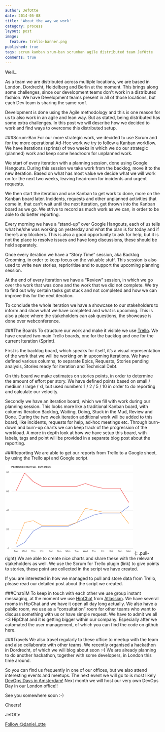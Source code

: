 ```yaml
---
author: JefOtte
date: 2014-05-08
title: 'About the way we work'
category: process
layout: post
image: 
  feature: trello-banner.png
published: true
tags: scrum kanban srum-ban scrumban agile distributed team JefOtte
comments: true
---
```


Well...

As a team we are distributed across multiple locations, we are based in London, Dordrecht, Heidelberg and Berlin at the moment. This brings along some challenges, since our development teams don't work in a distributed fashion. We have Development teams present in all of those locations, but each Dev team is sharing the same roof.

Development is done using the Agile methodology and this is one reason for us to also work in an agile and lean way. But as stated, being distributed has some extra challenges. In this post we will describe how we decided to work and find ways to overcome this distributed setup.

###Scrum-Ban
For our more strategic work, we decided to use Scrum and for the more operational Ad-Hoc work we try to follow a Kanban workflow. 
We have iterations (sprints) of two weeks in which we do our strategic (planned) work and keep some headroom for unplanned work.

We start of every iteration with a planning session, done using Google Hangouts. During this session we take work from the backlog, move it to the new iteration. Based on what has most value we decide what we will work on for the next two weeks, leaving headroom for incidents and urgent requests. 

We then start the iteration and use Kanban to get work to done, more on the Kanban board later. Incidents, requests and other unplanned activities that come in, that can’t wait until the next iteration, get thrown into the Kanban board as we go. We strive to record as much work as we can, in order to be able to do better reporting.

Every morning we have a “stand-up” over Google Hangouts, each of us tells what he/she was working on yesterday and what the plan is for today and if there’s any blockers. This is also a good opportunity to ask for help, but it is not the place to resolve issues and have long discussions, these should be held separately.

Once every iteration we have a “Story Time” session, aka Backlog Grooming, in order to keep focus on the valuable stuff. This session is also used to write new stories, reprioritise and to support the upcoming planning session.

At the end of every iteration we have a “Review” session, in which we go over the work that was done and the work that we did not complete. We try to find out why certain tasks got stuck and not completed and how we can improve this for the next iteration.

To conclude the whole iteration we have a showcase to our stakeholders to inform and show what we have completed and what is upcoming. This is also a place where the stakeholders can ask questions, the showcase is done over webconference.


###The Boards
To structure our work and make it visible we use [Trello](http://www.trello.com). We have created two main Trello boards, one for the backlog and one for the current Iteration (Sprint). 

First is the backlog board, which speaks for itself, it’s a visual representation of the work that we will be working on in upcoming iterations. We have defined various columns, to separate Epics, Requests, Stories pending analysis, Stories ready for iteration and Technical Debt.

On this board we make estimates on stories points, in order to determine the amount of effort per story. We have defined points based on small / medium / large / xl, but used numbers 1 / 2 / 5 / 10 in order to do reporting and calculate our velocity.

Secondly we have an iteration board, which we fill with work during our planning session. This looks more like a traditional Kanban board, with columns Iteration Backlog, Waiting, Doing, Stuck in the Mud, Review and Done.
During the two week iteration additional work will be added to this board, like incidents, requests for help, ad-hoc meetings etc. Through burn-down and burn-up charts we can keep track of the progression of the workload.
A more in depth look at how we have setup this board, with labels, tags and point will be provided in a separate blog post about the reporting.


###Reporting
We are able to get our reports from Trello to a Google sheet, by using the Trello api and Google script. 

![Burn Chart](/images/burn-chart.png "Emxample Burn-Chart") 
{: .pull-right}
We are able to create nice charts and share these with the relevant stakeholders as well. We use the Scrum for Trello plugin (link) to give points to stories, these point are collected in the script we have created.

If you are interested in how we managed to pull and store data from Trello, please read our detailed post about the script we created.

###Chat/IM
To keep in touch with each other we use group instant messaging, at the moment we use [HipChat](http://www.hipchat.com) from [Atlassian](http://www.atlassian.com). We have several rooms in HipChat and we have it open all day long actually. We also have a public room, we use as a “consultation” room for other teams who want to discuss something with us or have simple request. We have to admit we all <3 HipChat and it is getting bigger within our company. Especially after we automated the user management, of which you can find the code on github here.

###Travels
We also travel regularly to these office to meetup with the team and also collaborate with other teams. We recently organised a hackathon in Dordrecht, of which we will blog about soon :-)
We are already planning to do another hackathon, together with some developers, in London this time around.

So you can find us frequently in one of our offices, but we also attend interesting events and meetups. The next event we will go to is most likely [DevOps Days in Amsterdam!](http://devopsdays.org/events/2014-amsterdam/) Next month we will host our very own DevOps Day in our London office!!

See you somewhere soon :-)

Cheers!

JefOtte

<a href="https://twitter.com/daniel_otte" class="twitter-follow-button" data-show-count="false" data-size="large">Follow @daniel_otte</a>
<script>!function(d,s,id){var js,fjs=d.getElementsByTagName(s)[0],p=/^http:/.test(d.location)?'http':'https';if(!d.getElementById(id)){js=d.createElement(s);js.id=id;js.src=p+'://platform.twitter.com/widgets.js';fjs.parentNode.insertBefore(js,fjs);}}(document, 'script', 'twitter-wjs');</script>

	

